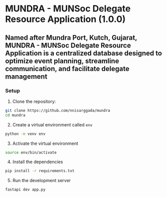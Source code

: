 # MUNDRA - MUNSoc Delegate Resource Application (1.0.0)

## Named after Mundra Port, Kutch, Gujarat, MUNDRA - MUNSoc Delegate Resource Application is a centralized database designed to optimize event planning, streamline communication, and facilitate delegate management

### Setup

1. Clone the repository:

```bash
git clone https://github.com/nnisarggada/mundra
cd mundra
```

2. Create a virtual environment called `env`

```bash
python -m venv env
```

3. Activate the virtual environment

```bash
source env/bin/activate
```

4. Install the dependencies

```bash
pip install -r requirements.txt
```

5. Run the development server

```bash
fastapi dev app.py
```
